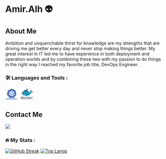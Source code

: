 # Amir.Alh 👽

## About Me

<!-- [![GitHub release (latest by date)](https://img.shields.io/github/v/release/1995parham/1995parham.pdf?label=Resume&logo=github&style=for-the-badge)](https://github.com/1995parham/1995parham.pdf/releases/latest)
[![](https://img.shields.io/badge/-elahe.dstn-black?style=for-the-badge&label=%F0%9F%A7%A1)](https://github.com/elahe-dastan) -->

Ambition and unquenchable thirst for knowledge are my strengths that are driving me get better every day and never stop making things better. My great interest in IT led me to have experience in both deployment and operation worlds and by combining these two with my passion to do things in the right way I reached my favorite job title, DevOps Engineer.

### :hammer_and_wrench: Languages and Tools :
<div>
  <img src="https://github.com/devicons/devicon/blob/master/icons/kubernetes/kubernetes-plain-wordmark.svg" title="Kubernetes" alt="Kubernetes" width="40" height="40"/>&nbsp;
  <img src="https://github.com/devicons/devicon/blob/master/icons/docker/docker-original-wordmark.svg" title="Docker" alt="Docker" width="40" height="40"/>&nbsp;
</div>

## Contact Me

[![](https://img.shields.io/badge/-amir79allavhern@gmail.com-lightgray?style=for-the-badge&logo=gmail)](mailto:amir79allahvern@gmail.com)


### :fire: My Stats :
[![GitHub Streak](http://github-readme-streak-stats.herokuapp.com?user=AmirAllahvern&theme=dark&hide_border=true&date_format=M%20j%5B%2C%20Y%5D)](https://git.io/streak-stats)
[![Top Langs](https://github-readme-stats.vercel.app/api/top-langs/?username=AmirAllahvern&layout=compact&theme=vision-friendly-dark)](https://github.com/anuraghazra/github-readme-stats)